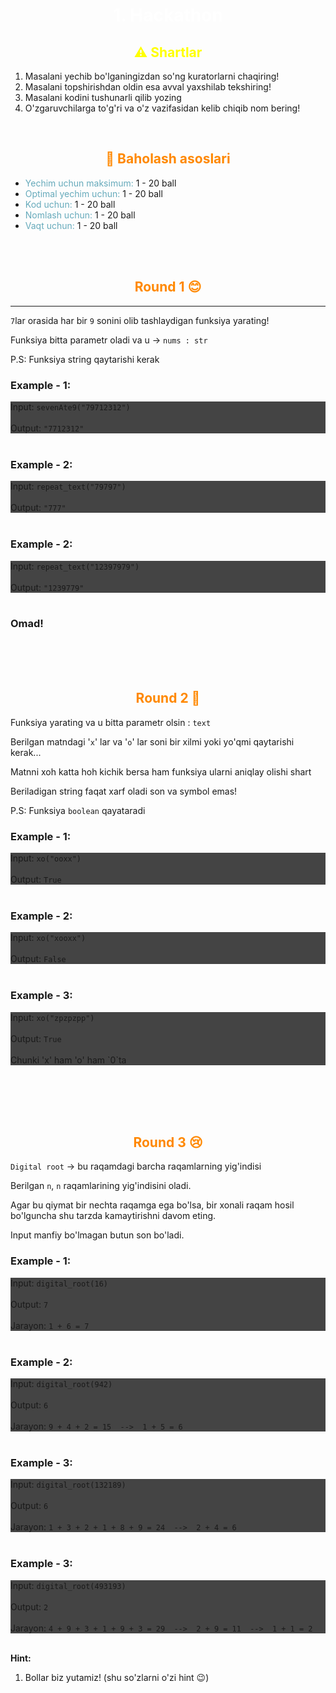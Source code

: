 <div align="center">
  <h1 style="font-weight: 700; color: #fff">1. Hackathon</h1>
</div>

<div align="center">
  <h2 style="font-weight: 700; color: #ff0">⚠️ Shartlar</h2>
</div>

1. Masalani yechib bo'lganingizdan so'ng kuratorlarni chaqiring!
2. Masalani topshirishdan oldin esa avval yaxshilab tekshiring!
3. Masalani kodini tushunarli qilib yozing
4. O'zgaruvchilarga to'g'ri va o'z vazifasidan kelib chiqib nom bering!

<br>

<div align="center">
  <h2 style="font-weight: 700; color: #f80">💼 Baholash asoslari</h2>
</div>

- <span style="color: #6ab;">Yechim uchun maksimum:</span> 1 - 20 ball
- <span style="color: #6ab;">Optimal yechim uchun:</span> 1 - 20 ball
- <span style="color: #6ab;">Kod uchun:</span> 1 - 20 ball
- <span style="color: #6ab;">Nomlash uchun:</span> 1 - 20 ball
- <span style="color: #6ab;">Vaqt uchun:</span> 1 - 20 ball

<br><br>

<div align="center">
  <h2 style="font-weight: 700; color: #f80">Round 1 😊</h2>
</div>

---

`7`lar orasida har bir `9` sonini olib tashlaydigan funksiya yarating!

Funksiya bitta parametr oladi va u -> `nums : str`

P.S: Funksiya string qaytarishi kerak

### **Example - 1:**

<div style="background: #444">
    Input: <code>sevenAte9("79712312")</code>
    <br><br>
    Output: <code>"7712312"</code>
</div>

<br>

### **Example - 2:**

<div style="background: #444">
    Input: <code>repeat_text("79797")</code>
    <br><br>
    Output: <code>"777"</code>
</div>

<br>

### **Example - 2:**

<div style="background: #444">
    Input: <code>repeat_text("12397979")</code>
    <br><br>
    Output: <code>"1239779"</code>
</div>

<br>

### Omad!

<br><br><br>

<div align="center">
  <h2 style="font-weight: 700; color: #f80">Round 2 🙁</h2>
</div>

Funksiya yarating va u bitta parametr olsin : `text`

Berilgan matndagi '`x`' lar va '`o`' lar soni bir xilmi yoki yo'qmi qaytarishi kerak...

Matnni xoh katta hoh kichik bersa ham funksiya ularni aniqlay olishi shart

Beriladigan string faqat xarf oladi son va symbol emas!

P.S: Funksiya `boolean` qayataradi

### **Example - 1:**

<div style="background: #444">
    Input: <code>xo("ooxx")</code>
    <br><br>
    Output: <code>True</code>
</div>

<br>

### **Example - 2:**

<div style="background: #444">
    Input: <code>xo("xooxx")</code>
    <br><br>
    Output: <code>False</code>
</div>

<br>

### **Example - 3:**

<div style="background: #444">
    Input: <code>xo("zpzpzpp")</code>
    <br><br>
    Output: <code>True</code>
    <br><br>
    Chunki 'x' ham 'o' ham `0`ta
</div>

<br>

<br><br><br>

<div align="center">
  <h2 style="font-weight: 700; color: #f80">Round 3 😢</h2>
</div>


`Digital root` -> bu raqamdagi barcha raqamlarning yig'indisi

Berilgan `n`, `n` raqamlarining yig'indisini oladi. 

Agar bu qiymat bir nechta raqamga ega bo'lsa, bir xonali raqam hosil bo'lguncha shu tarzda kamaytirishni davom eting. 

Input manfiy bo'lmagan butun son bo'ladi.

### **Example - 1:**

<div style="background: #444">
    Input: <code>digital_root(16)</code>
    <br><br>
    Output: <code>7</code>
    <br><br>
    Jarayon: <code>1 + 6 = 7</code>
</div>

<br>

### **Example - 2:**

<div style="background: #444">
    Input: <code>digital_root(942)</code>
    <br><br>
    Output: <code>6</code>
    <br><br>
    Jarayon: <code>9 + 4 + 2 = 15  -->  1 + 5 = 6</code>
</div>

<br>

### **Example - 3:**

<div style="background: #444">
    Input: <code>digital_root(132189)</code>
    <br><br>
    Output: <code>6</code>
    <br><br>
    Jarayon: <code>1 + 3 + 2 + 1 + 8 + 9 = 24  -->  2 + 4 = 6</code>
</div>

<br>

### **Example - 3:**

<div style="background: #444">
    Input: <code>digital_root(493193)</code>
    <br><br>
    Output: <code>2</code>
    <br><br>
    Jarayon: <code>4 + 9 + 3 + 1 + 9 + 3 = 29  -->  2 + 9 = 11  -->  1 + 1 = 2</code>
</div>

<br>

**Hint:**

1. Bollar biz yutamiz! (shu so'zlarni o'zi hint 😉)